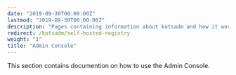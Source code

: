 ```yaml
---
date: "2019-09-30T00:00:00Z"
lastmod: "2019-09-30T00:00:00Z"
description: "Pages containing information about kotsadm and how it works"
redirect: /kotsadm/self-hosted-registry
weight: "1"
title: "Admin Console"
---
```


This section contains documention on how to use the Admin Console.
